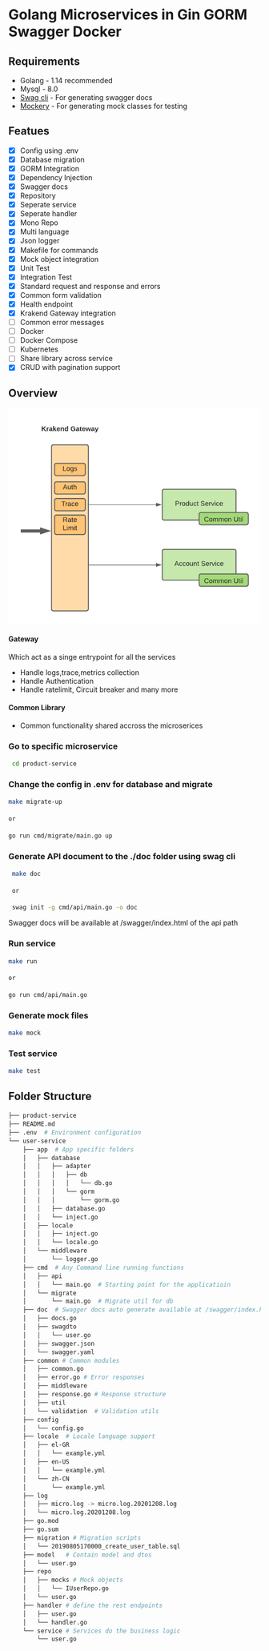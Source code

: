 # Golang Microservices in Gin GORM Swagger Docker

## Requirements

* Golang - 1.14 recommended
* Mysql - 8.0  
* [Swag cli](https://github.com/swaggo/swag)  - For generating swagger docs
* [Mockery](https://github.com/vektra/mockery) - For generating mock classes for testing

## Featues

- [x] Config using .env
- [x] Database migration 
- [x] GORM Integration
- [x] Dependency Injection
- [x] Swagger docs
- [x] Repository
- [x] Seperate service
- [x] Seperate handler
- [x] Mono Repo
- [x] Multi language
- [x] Json logger
- [x] Makefile for commands
- [x] Mock object integration 
- [x] Unit Test
- [x] Integration Test
- [x] Standard request and response and errors
- [x] Common form validation 
- [x] Health endpoint
- [x] Krakend Gateway integration
- [ ] Common error messages
- [ ] Docker
- [ ] Docker Compose
- [ ] Kubernetes
- [ ] Share library across service
- [x] CRUD with pagination support

## Overview

![image Architecture](https://raw.githubusercontent.com/krishnarajvr/microservice-mono-gin-gorm/master/assets/golang-monorepo.png) 

#### Gateway
Which act as a singe entrypoint for all the services
- Handle logs,trace,metrics collection
- Handle Authentication
- Handle ratelimit, Circuit breaker and many more

#### Common Library
- Common functionality shared accross the microserices

###  Go to specific microservice
```sh
 cd product-service
```
### Change the config in .env for database and migrate

```sh
make migrate-up

or

go run cmd/migrate/main.go up
```

###  Generate API document to the ./doc folder using <strong>swag cli</strong>
```sh
 make doc
 
 or
 
 swag init -g cmd/api/main.go -o doc
```

Swagger docs will be available at /swagger/index.html of the api path

###  Run service
```sh
make run 

or 

go run cmd/api/main.go
```

###  Generate mock files
```sh
make mock 
```

###  Test service
```sh
make test 
```

## Folder Structure

```sh
├── product-service
├── README.md
├── .env  # Environment configuration
└── user-service
    ├── app  # App specific folders
    │   ├── database
    │   │   ├── adapter
    │   │   │   ├── db
    │   │   │   │   └── db.go
    │   │   │   └── gorm
    │   │   │       └── gorm.go
    │   │   ├── database.go
    │   │   └── inject.go
    │   ├── locale
    │   │   ├── inject.go
    │   │   └── locale.go
    │   └── middleware
    │       └── logger.go
    ├── cmd  # Any Command line running functions
    │   ├── api
    │   │   └── main.go  # Starting point for the applicatioin
    │   └── migrate
    │       └── main.go  # Migrate util for db
    ├── doc  # Swagger docs auto generate available at /swagger/index.html
    │   ├── docs.go
    │   ├── swagdto
    │   │   └── user.go
    │   ├── swagger.json
    │   └── swagger.yaml
    ├── common # Common modules
    │   ├── common.go 
    │   ├── error.go # Error responses
    │   ├── middleware 
    │   ├── response.go # Response structure
    │   ├── util 
    │   └── validation  # Validation utils
    ├── config
    │   └── config.go
    ├── locale  # Locale language support
    │   ├── el-GR
    │   │   └── example.yml
    │   ├── en-US
    │   │   └── example.yml
    │   └── zh-CN
    │       └── example.yml
    ├── log
    │   ├── micro.log -> micro.log.20201208.log
    │   └── micro.log.20201208.log
    ├── go.mod
    ├── go.sum
    ├── migration # Migration scripts
    │   └── 20190805170000_create_user_table.sql
    ├── model   # Contain model and dtos
    │   └── user.go
    ├── repo
    │   ├── mocks # Mock objects
    │   │   └── IUserRepo.go
    │   └── user.go
    ├── handler # define the rest endpoints
    │   ├── user.go
    │   └── handler.go
    └── service # Services do the business logic
        └── user.go

```